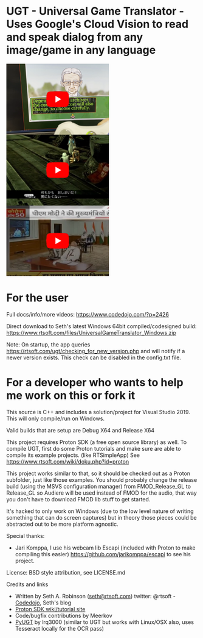 # UGT - Universal Game Translator - Uses Google's Cloud Vision to read and speak dialog from any image/game in any language

<a href="https://www.youtube.com/watch?v=2YcS75EOu7Y"><img align="top" src="webmedia/gamepad_test.png" width=270></a>
<a href="https://www.youtube.com/watch?v=9BH8AEABr_w"><img align="top" src="webmedia/ff_export_test.png" width=270></a>
<a href="https://www.youtube.com/watch?v=cJeYnmxh2Pg"><img align="top" src="webmedia/drag_test.png" width=270></a>

# For the user

Full docs/info/more videos:  https://www.codedojo.com/?p=2426

Direct download to Seth's latest Windows 64bit compiled/codesigned build: https://www.rtsoft.com/files/UniversalGameTranslator_Windows.zip

Note: On startup, the app queries https://rtsoft.com/ugt/checking_for_new_version.php and will notify if a newer version exists.  This check can be disabled in the config.txt file.

# For a developer who wants to help me work on this or fork it

This source is C++ and includes a solution/project for Visual Studio 2019.  This will only compile/run on Windows.

Valid builds that are setup are Debug X64 and Release X64

This project requires Proton SDK (a free open source library) as well. To compile UGT, first do some Proton tutorials and make sure are able to compile its example projects.  (like RTSimpleApp)  See https://www.rtsoft.com/wiki/doku.php?id=proton

This project works similar to that, so it should be checked out as a Proton subfolder,
just like those examples.  You should probably change the release build (using the MSVS configuration manager) from FMOD_Release_GL to
Release_GL so Audiere will be used instead of FMOD for the audio, that way you don't have to download FMOD lib stuff to get started.

It's hacked to only work on Windows (due to the low level nature of
writing something that can do screen captures) but in theory those pieces could be
abstracted out to be more platform agnostic.

Special thanks:

* Jari Komppa, I use his webcam lib Escapi (included with Proton to make compiling this easier) https://github.com/jarikomppa/escapi to see his project.

License:  BSD style attribution, see LICENSE.md

Credits and links
- Written by Seth A. Robinson (seth@rtsoft.com) twitter: @rtsoft - [Codedojo](https://www.codedojo.com), Seth's blog
- [Proton SDK wiki/tutorial site](https://www.protonsdk.com)
- Code/bugfix contributions by Meerkov
- [PyUGT](https://github.com/lrq3000/pyugt) by lrq3000 (similar to UGT but works with Linux/OSX also, uses Tesseract locally for the OCR pass)
